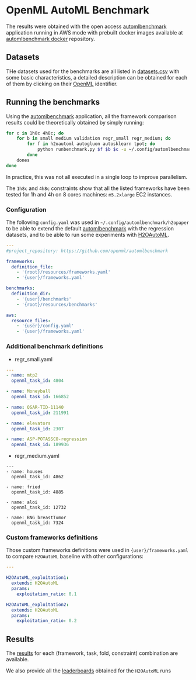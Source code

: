 # OpenML AutoML Benchmark

The results were obtained with the open access [automlbenchmark] application running in AWS mode with prebuilt docker images available at [automlbenchmark docker] repository. 

## Datasets

THe datasets used for the benchmarks are all listed in [datasets.csv] with some basic characteristics, a detailed description can be obtained for each of them by clicking on their [OpenML] identifier.

## Running the benchmarks

Using the [automlbenchmark] application, all the framework comparison results could be theoretically obtained by simply running:
```bash
for c in 1h8c 4h8c; do
    for b in small medium validation regr_small regr_medium; do
        for f in h2oautoml autogluon autosklearn tpot; do
            python runbenchmark.py $f $b $c -u ~/.config/automlbenchmark/h2opaper -o ./h2opaper/frameworks -m aws -p 100 -Xmax_parallel_jobs=120 -Xseed=1 -Xaws.use_docker=True -Xdelay_between_jobs=10
        done
    dones
done
```
In practice, this was not all executed in a single loop to improve parallelism.

The `1h8c` and `4h8c` constraints show that all the listed frameworks have been tested for 1h and 4h on 8 cores machines: `m5.2xlarge` EC2 instances.

### Configuration

The following `config.yaml` was used in `~/.config/automlbenchmark/h2opaper` to be able to extend the default [automlbenchmark] with the regression datasets, and to be able to run some experiments with [H2OAutoML]. 
```yaml
---
#project_repository: https://github.com/openml/automlbenchmark

frameworks:
  definition_file:
    - '{root}/resources/frameworks.yaml'
    - '{user}/frameworks.yaml'

benchmarks:
  definition_dir:
    - '{user}/benchmarks'
    - '{root}/resources/benchmarks'

aws:
  resource_files:
    - '{user}/config.yaml'
    - '{user}/frameworks.yaml'
```

### Additional benchmark definitions

- regr_small.yaml
```yaml
---
- name: mtp2 
  openml_task_id: 4804

- name: Moneyball
  openml_task_id: 166852

- name: QSAR-TID-11140 
  openml_task_id: 211991

- name: elevators 
  openml_task_id: 2307

- name: ASP-POTASSCO-regression
  openml_task_id: 189936
```
- regr_medium.yaml
```
---
- name: houses 
  openml_task_id: 4862

- name: fried 
  openml_task_id: 4885

- name: aloi 
  openml_task_id: 12732 

- name: BNG_breastTumor 
  openml_task_id: 7324
```

### Custom frameworks definitions
 
Those custom frameworks definitions were used in `{user}/frameworks.yaml` to compare `H2OAutoML` baseline with other configurations:
```yaml
---

H2OAutoML_exploitation1:
  extends: H2OAutoML
  params:
    exploitation_ratio: 0.1

H2OAutoML_exploitation2:
  extends: H2OAutoML
  params:
    exploitation_ratio: 0.2
```

## Results

The [results] for each (framework, task, fold, constraint) combination are available.

We also provide all the [leaderboards] obtained for the `H2OAutoML` runs


[automlbenchmark]: https://github.com/openml/automlbenchmark
[automlbenchmark docker]: https://hub.docker.com/u/automlbenchmark
[datasets.csv]: ./datasets.csv
[leaderboards]: ./leaderboards
[results]: ./results
[H2OAutoML]: https://github.com/h2oai/h2o-3/tree/master/h2o-automl
[OpenML]: http://openml.org

